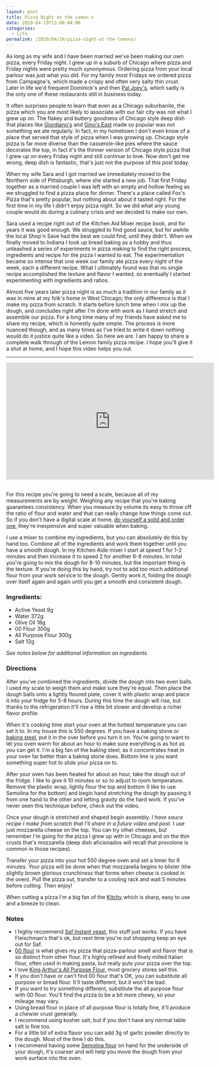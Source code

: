 ```yaml
---
layout: post
title: Pizza Night at the Lemon's
date: 2020-04-19T13:00-04:00
categories:
  - Life
permalink: /2020/04/19/pizza-night-at-the-lemons/
---
```


As long as my wife and I have been married we've been making our own pizza, every Friday night. I grew up in a suburb of Chicago where pizza and Friday nights were pretty much synonymous. Ordering pizza from your local parlour was just what you did. For my family most Fridays we ordered pizza from Campagna's, which made a crispy and often very salty thin crust. Later in life we'd frequent Dominick's and then [Pal Joey's](https://www.paljoeys.com), which sadly is the only one of these restaurants still in business today.

It often surprises people to learn that even as a Chicago suburbanite, the pizza which you are most likely to associate with our fair city was not what I grew up on.  The flakey and buttery goodness of Chicago style deep dish that places like [Giordiano's](https://giordanos.com) and [Gino's East](https://www.ginoseast.com) made so popular was not something we ate regularly. In fact, in my hometown I don't even know of a place that served that style of pizza when I was growing up.  Chicago style pizza is far more diverse than the casserole-like pies where the sauce decorates the top, in fact it's the thinner version of Chicago style pizza that I grew up on every Friday night and still continue to love. Now don't get me wrong, deep dish is fantastic, that's just not the purpose of this post today.

When my wife Sara and I got married we immediately moved to the Northern side of Pittsburgh, where she started a new job. That first Friday together as a married couple I was left with an empty and hollow feeling as we struggled to find a pizza place for dinner. There's a place called Fox's Pizza that's pretty popular, but nothing about about it tasted right. For the first time in my life I didn't enjoy pizza night.  So we did what any young couple would do during a culinary crisis and we decided to make our own.

<!-- excerpt -->

Sara used a recipe right out of the Kitchen Aid Mixer recipe book, and for years it was good enough. We struggled to find good sauce, but for awhile the local Shop'n Save had the best we could find, until they didn't. When we finally moved to Indiana I took up bread baking as a hobby and thus unleashed a series of experiments in pizza making to find the right process, ingredients and recipe for the pizza I wanted to eat. The experimentation became so intense that one week our family ate pizza every night of the week, each a different recipe. What I ultimately found was that no single recipe accomplished the texture and flavor I wanted, so eventually I started experimenting with ingredients and ratios.

Almost five years later pizza night is as much a tradition in our family as it was in mine at my folk's home in West Chicago; the only difference is that I make my pizza from scratch. It starts before lunch time when I mix up the dough, and concludes right after I'm done with work as I hand stretch and assemble our pizza. For a long time many of my friends have asked me to share my recipe, which is honestly quite simple. The process is more nuanced though, and as many times as I've tried to write it down nothing would do it justice quite like a video. So here we are. I am happy to share a complete walk through of the Lemon family pizza recipe. I hope you'll give it a shot at home, and I hope this video helps you out.

---

<div class="text-center">
    <iframe width="560" height="315" src="https://www.youtube.com/embed/_UL-A-Gvlr8" frameborder="0" allow="accelerometer; autoplay; encrypted-media; gyroscope; picture-in-picture" allowfullscreen></iframe>
</div>
<br />

For this recipe you're going to need a scale, because all of my measurements are by weight. Weighing any recipe that you're baking guarantees consistency. When you measure by volume its easy to throw off the ratio of flour and water and that can really change how things come out.  So if you don't have a digital scale at home, [do yourself a solid and order one](https://amzn.to/3aw7Qd2), they're inexpensive and super valuable when baking.

I use a mixer to combine my ingredients, but you can absolutely do this by hand too. Combine all of the ingredients and work them together until you have a smooth dough. In my Kitchen Aide mixer I start at speed 1 for 1-2 minutes and then increase it to speed 2 for another 6-8 minutes. In total you're going to mix the dough for 8-10 minutes, but the important thing is the texture. If you're doing this by hand, try not to add too much additional flour from your work service to the dough. Gently work it, folding the dough over itself again and again until you get a smooth and consistent dough.

### Ingredients:

* Active Yeast 9g
* Water 372g
* Olive Oil 18g
* 00 Flour 300g
* All Purpose Flour 300g
* Salt 12g

_See notes below for additional information on ingredients._

### Directions

After you've combined the ingredients, divide the dough into two even balls. I used my scale to weigh them and make sure they're equal. Then place the dough balls onto a lightly floured plate, cover it with plastic wrap and place it into your fridge for 5-8 hours. During this time the dough will rise, but thanks to the refrigeration it'll rise a little bit slower and develop a richer flavor profile.

When it's cooking time start your oven at the hottest temperature you can set it to. In my house this is 550 degrees. If you have a baking stone or [baking steel](https://shop.bakingsteel.com/collections/steels/products/baking-steel-3-8), put it in the over before you turn it on.  You're going to want to let you oven warm for about an hour to make sure everything is as hot as you can get it. I'm a big fan of the baking steel, as it concentrates heat in your oven far better than a baking stone does. Bottom line is you want something super hot to slide your pizza on to.

After your oven has been heated for about an hour, take the dough out of the fridge. I like to give it 10 minutes or so to adjust to room temperature. Remove the plastic wrap, lightly flour the top and bottom (I like to use Semolina for the bottom) and begin hand stretching the dough by passing it from one hand to the other and letting gravity do the hard work. If you've never seen this technique before, check out the video.

Once your dough is stretched and shaped begin assembly. _I have sauce recipe I make from scratch that I'll share in a future video and post._ I use just mozzarella cheese on the top. You can try other cheeses, but remember I'm going for the pizza I grew up with in Chicago and on the thin crusts that's mozzarella (deep dish aficionados will recall that provolone is common in those recipes).

Transfer your pizza into your hot 550 degree oven and set a timer for 6 minutes. Your pizza will be done when that mozzarella begins to blister (the slightly brown glorious crunchiness that forms when cheese is cooked in the oven).  Pull the pizza out, transfer to a cooling rack and wait 5 minutes before cutting. Then enjoy!

When cutting a pizza I'm a big fan of the [Kitchy](https://amzn.to/2x5SRc0) which is sharp, easy to use and a breeze to clean.

### Notes

* I highly recommend [Saf Instant yeast](https://shop.kingarthurflour.com/items/saf-red-instant-yeast-16-oz), this stuff just works. If you have Fleischman's that's ok, but next time you're out shopping keep an eye out for Saf.
* [00 flour](https://amzn.to/3bI2rRG) is what gives my pizza that pizza-parlour smell and flavor that is so distinct from other flour. It's highly refined and finely milled Italian flour, often used in making pasta, but really puts your pizza over the top.
* I love [King Arthur's All Purpose Flour](https://shop.kingarthurflour.com/items/king-arthur-unbleached-all-purpose-flour-5-lb), most grocery stores sell this.
* If you don't have or can't find 00 flour that's OK, you can substitute all purpose or bread flour. It'll taste different, but it won't be bad.
* If you want to try something different, substitute the all purpose flour with 00 flour. You'll find the pizza to be a bit more chewy, so your mileage may vary.
* Using bread flour in place of all purpose flour is totally fine, it'll produce a chewier crust generally.
* I recommend using kosher salt, but if you don't have any normal table salt is fine too.
* For a little bit of extra flavor you can add 3g of garlic powder directly to the dough. Most of the time I do this.
* I recommend having some [Semolina flour](https://amzn.to/3cX82np) on hand for the underside of your dough, it's coarser and will help you move the dough from your work surface into the oven.
